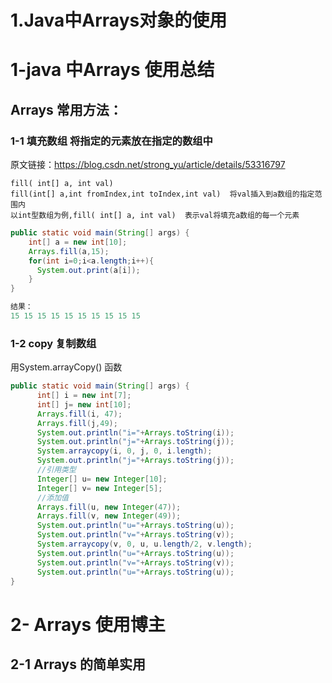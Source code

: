 # 1.Java中Arrays对象的使用


# 1-java 中Arrays 使用总结

## Arrays 常用方法：

### 1-1 填充数组 将指定的元素放在指定的数组中
原文链接：https://blog.csdn.net/strong_yu/article/details/53316797

```
fill( int[] a, int val)
fill(int[] a,int fromIndex,int toIndex,int val)  将val插入到a数组的指定范围内
以int型数组为例,fill( int[] a, int val)  表示val将填充a数组的每一个元素

```

```java
public static void main(String[] args) {
    int[] a = new int[10];
    Arrays.fill(a,15);
    for(int i=0;i<a.length;i++){
      System.out.print(a[i]);
    }
}

结果：
15 15 15 15 15 15 15 15 15 15

```

### 1-2 copy 复制数组
用System.arrayCopy() 函数


```java
public static void main(String[] args) {
      int[] i = new int[7];
      int[] j= new int[10];
      Arrays.fill(i, 47);
      Arrays.fill(j,49);
      System.out.println("i="+Arrays.toString(i));
      System.out.println("j="+Arrays.toString(j));
      System.arraycopy(i, 0, j, 0, i.length);
      System.out.println("j="+Arrays.toString(j));
      //引用类型
      Integer[] u= new Integer[10];
      Integer[] v= new Integer[5];
      //添加值
      Arrays.fill(u, new Integer(47));
      Arrays.fill(v, new Integer(49));
      System.out.println("u="+Arrays.toString(u));
      System.out.println("v="+Arrays.toString(v));
      System.arraycopy(v, 0, u, u.length/2, v.length);
      System.out.println("u="+Arrays.toString(u));
      System.out.println("v="+Arrays.toString(v));
      System.out.println("u="+Arrays.toString(u));
}
```



# 2- Arrays 使用博主

## 2-1 Arrays 的简单实用

```

```
